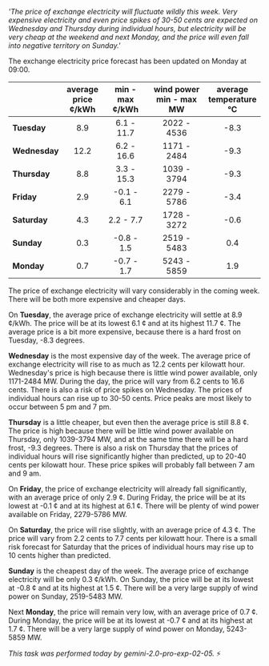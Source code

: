 *'The price of exchange electricity will fluctuate wildly this week. Very expensive electricity and even price spikes of 30-50 cents are expected on Wednesday and Thursday during individual hours, but electricity will be very cheap at the weekend and next Monday, and the price will even fall into negative territory on Sunday.'*

The exchange electricity price forecast has been updated on Monday at 09:00.

|      | average<br>price<br>¢/kWh | min - max<br>¢/kWh | wind power<br>min - max<br>MW | average<br>temperature<br>°C |
|:-----|:----------------:|:----------------:|:-------------:|:-------------:|
| **Tuesday**     | 8.9  | 6.1 - 11.7  | 2022 - 4536 | -8.3 |
| **Wednesday** | 12.2 | 6.2 - 16.6  | 1171 - 2484 | -9.3 |
| **Thursday**    | 8.8  | 3.3 - 15.3  | 1039 - 3794 | -9.3 |
| **Friday**  | 2.9  | -0.1 - 6.1  | 2279 - 5786 | -3.4 |
| **Saturday**   | 4.3  | 2.2 - 7.7   | 1728 - 3272 | -0.6 |
| **Sunday**  | 0.3  | -0.8 - 1.5  | 2519 - 5483 |  0.4 |
| **Monday**  | 0.7  | -0.7 - 1.7  | 5243 - 5859 |  1.9 |

The price of exchange electricity will vary considerably in the coming week. There will be both more expensive and cheaper days.

On **Tuesday**, the average price of exchange electricity will settle at 8.9 ¢/kWh. The price will be at its lowest 6.1 ¢ and at its highest 11.7 ¢. The average price is a bit more expensive, because there is a hard frost on Tuesday, -8.3 degrees.

**Wednesday** is the most expensive day of the week. The average price of exchange electricity will rise to as much as 12.2 cents per kilowatt hour. Wednesday's price is high because there is little wind power available, only 1171-2484 MW. During the day, the price will vary from 6.2 cents to 16.6 cents. There is also a risk of price spikes on Wednesday. The prices of individual hours can rise up to 30-50 cents. Price peaks are most likely to occur between 5 pm and 7 pm.

**Thursday** is a little cheaper, but even then the average price is still 8.8 ¢. The price is high because there will be little wind power available on Thursday, only 1039-3794 MW, and at the same time there will be a hard frost, -9.3 degrees. There is also a risk on Thursday that the prices of individual hours will rise significantly higher than predicted, up to 20-40 cents per kilowatt hour. These price spikes will probably fall between 7 am and 9 am.

On **Friday**, the price of exchange electricity will already fall significantly, with an average price of only 2.9 ¢. During Friday, the price will be at its lowest at -0.1 ¢ and at its highest at 6.1 ¢. There will be plenty of wind power available on Friday, 2279-5786 MW.

On **Saturday**, the price will rise slightly, with an average price of 4.3 ¢. The price will vary from 2.2 cents to 7.7 cents per kilowatt hour. There is a small risk forecast for Saturday that the prices of individual hours may rise up to 10 cents higher than predicted.

**Sunday** is the cheapest day of the week. The average price of exchange electricity will be only 0.3 ¢/kWh. On Sunday, the price will be at its lowest at -0.8 ¢ and at its highest at 1.5 ¢. There will be a very large supply of wind power on Sunday, 2519-5483 MW.

Next **Monday**, the price will remain very low, with an average price of 0.7 ¢. During Monday, the price will be at its lowest at -0.7 ¢ and at its highest at 1.7 ¢. There will be a very large supply of wind power on Monday, 5243-5859 MW.

*This task was performed today by gemini-2.0-pro-exp-02-05.* ⚡

